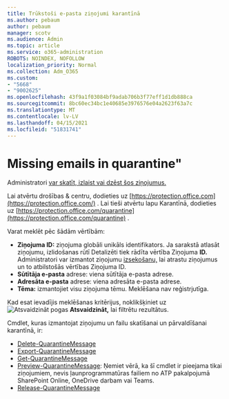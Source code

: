 ```yaml
---
title: Trūkstoši e-pasta ziņojumi karantīnā
ms.author: pebaum
author: pebaum
manager: scotv
ms.audience: Admin
ms.topic: article
ms.service: o365-administration
ROBOTS: NOINDEX, NOFOLLOW
localization_priority: Normal
ms.collection: Adm_O365
ms.custom:
- "5668"
- "9002625"
ms.openlocfilehash: 43f9a1f03084bf9adab706b3f77eff1d1db888ca
ms.sourcegitcommit: 8bc60ec34bc1e40685e3976576e04a2623f63a7c
ms.translationtype: MT
ms.contentlocale: lv-LV
ms.lasthandoff: 04/15/2021
ms.locfileid: "51831741"
---
```

# <a name="missing-emails-in-quarantine"></a>Missing emails in quarantine"

Administratori [var skatīt, izlaist vai dzēst šos ziņojumus.](https://docs.microsoft.com/microsoft-365/security/office-365-security/manage-quarantined-messages-and-files?view=o365-worldwide)

Lai atvērtu drošības & centru, dodieties uz [https://protection.office.com](https://protection.office.com/) . Lai tieši atvērtu lapu Karantīnā, dodieties uz [https://protection.office.com/quarantine](https://protection.office.com/quarantine) .  

Varat meklēt pēc šādām vērtībām:  

- **Ziņojuma ID:** ziņojuma globāli unikāls identifikators. Ja sarakstā atlasāt ziņojumu, izlidošanas rūtī  Detalizēti tiek rādīta vērtība Ziņojuma **ID.** Administratori var izmantot ziņojumu [izsekošanu,](https://docs.microsoft.com/microsoft-365/security/office-365-security/message-trace-scc?view=o365-worldwide) lai atrastu ziņojumus un to atbilstošās vērtības Ziņojuma ID.
- **Sūtītāja e-pasta** adrese: viena sūtītāja e-pasta adrese.
- **Adresāta e-pasta** adrese: viena adresāta e-pasta adrese.
- **Tēma:** izmantojiet visu ziņojuma tēmu. Meklēšana nav reģistrjutīga.

Kad esat ievadījis meklēšanas kritērijus, noklikšķiniet uz ![ Atsvaidzināt pogas ](https://docs.microsoft.com/microsoft-365/media/scc-quarantine-refresh.png?view=o365-worldwide) **Atsvaidzināt,** lai filtrētu rezultātus.  

Cmdlet, kuras izmantojat ziņojumu un failu skatīšanai un pārvaldīšanai karantīnā, ir:
- [Delete-QuarantineMessage](https://docs.microsoft.com/powershell/module/exchange/delete-quarantinemessage)
- [Export-QuarantineMessage](https://docs.microsoft.com/powershell/module/exchange/export-quarantinemessage)
- [Get-QuarantineMessage](https://docs.microsoft.com/powershell/module/exchange/get-quarantinemessage)
- [Preview-QuarantineMessage](https://docs.microsoft.com/powershell/module/exchange/preview-quarantinemessage): Ņemiet vērā, ka šī cmdlet ir pieejama tikai ziņojumiem, nevis ļaunprogrammatūras failiem no ATP pakalpojumā SharePoint Online, OneDrive darbam vai Teams.
- [Release-QuarantineMessage](https://docs.microsoft.com/powershell/module/exchange/release-quarantinemessage)